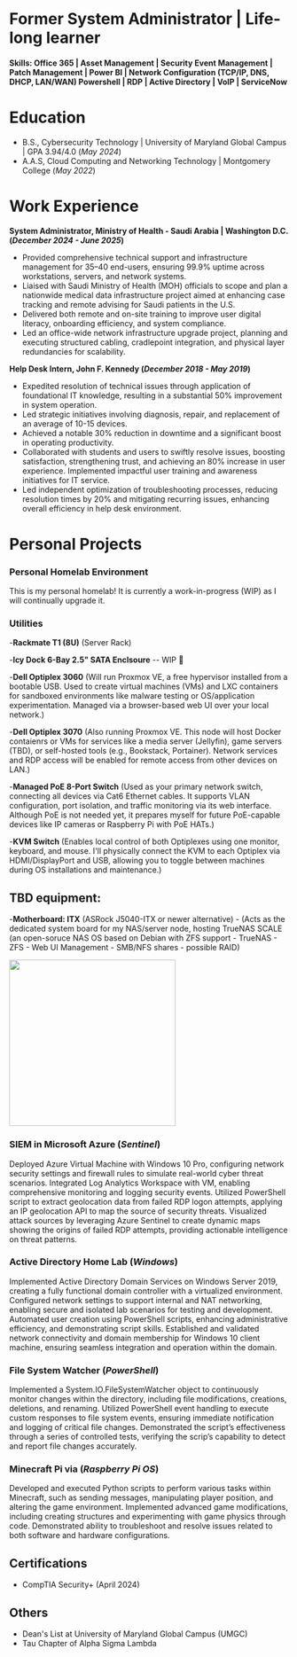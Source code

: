 # Former System Administrator | Life-long learner 

#### Skills: Office 365 | Asset Management | Security Event Management | Patch Management | Power BI | Network Configuration (TCP/IP, DNS, DHCP, LAN/WAN) Powershell | RDP | Active Directory | VoIP | ServiceNow


# Education
- B.S., Cybersecurity Technology | University of Maryland Global Campus | GPA 3.94/4.0 (_May 2024_) 						       	
- A.A.S, Cloud Computing and Networking Technology | Montgomery College (_May 2022_)        		

# Work Experience

**System Administrator, Ministry of Health - Saudi Arabia | Washington D.C. (_December 2024 - June 2025_)** 
- Provided comprehensive technical support and infrastructure management for 35–40 end-users, ensuring 99.9% uptime across 
workstations, servers, and network systems. 
- Liaised with Saudi Ministry of Health (MOH) officials to scope and plan a nationwide medical data infrastructure project 
aimed at enhancing case tracking and remote advising for Saudi patients in the U.S. 
- Delivered both remote and on-site training to improve user digital literacy, onboarding efficiency, and system compliance. 
- Led an office-wide network infrastructure upgrade project, planning and executing structured cabling, cradlepoint integration, 
and physical layer redundancies for scalability.


**Help Desk Intern, John F. Kennedy (_December 2018 - May 2019_)**
- Expedited resolution of technical issues through application of foundational IT knowledge, resulting in a substantial 50% improvement in system operation.
- Led strategic initiatives involving diagnosis, repair, and replacement of an average of 10-15 devices.
- Achieved a notable 30% reduction in downtime and a significant boost in operating productivity.
- Collaborated with students and users to swiftly resolve issues, boosting satisfaction, strengthening trust, and achieving an 80% increase in user experience. Implemented impactful user training and awareness initiatives for IT service.
- Led independent optimization of troubleshooting processes, reducing resolution times by 20% and mitigating recurring issues, enhancing overall efficiency in help desk environment. 



# Personal Projects

### Personal Homelab Environment
This is my personal homelab! It is currently a work-in-progress (WIP) as I will continually upgrade it. 

### Utilities 

-**Rackmate T1 (8U)** (Server Rack) 

-**Icy Dock 6-Bay 2.5" SATA Enclsoure** -- WIP 🚧

-**Dell Optiplex 3060** (Will run Proxmox VE, a free hypervisor installed from a bootable USB. Used to create virtual machines (VMs) and LXC containers for sandboxed environments like malware testing or OS/application experimentation. Managed via a browser-based web UI over your local network.)

-**Dell Optiplex 3070** (Also running Proxmox VE. This node will host Docker contaienrs or VMs for services like a media server (Jellyfin), game servers (TBD), or self-hosted tools (e.g., Bookstack, Portainer). Network services and RDP access will be enabled for remote access from other devices on LAN.)

-**Managed PoE 8-Port Switch** 
(Used as your primary network switch, connecting all devices via Cat6 Ethernet cables. It supports VLAN configuration, port isolation, and traffic monitoring via its web interface. Although PoE is not needed yet, it prepares myself for future PoE-capable devices like IP cameras or Raspberry Pi with PoE HATs.)

-**KVM Switch** (Enables local control of both Optiplexes using one monitor, keyboard, and mouse. I'll physically connect the KVM to each Optiplex via HDMI/DisplayPort and USB, allowing you to toggle between machines during OS installations and maintenance.)

## TBD equipment: 

-**Motherboard: ITX** (ASRock J5040-ITX or newer alternative) - (Acts as the dedicated system board for my NAS/server node, hosting TrueNAS SCALE (an open-soruce NAS OS based on Debian with ZFS support - TrueNAS - ZFS - Web UI Management - SMB/NFS shares - possible RAID) 

<img src="https://github.com/user-attachments/assets/a52449d1-fb74-47cc-8934-b835d987a00f" width="300"/> 


### SIEM in Microsoft Azure (_Sentinel_)
Deployed Azure Virtual Machine with Windows 10 Pro, configuring network security settings and firewall rules to simulate real-world cyber threat scenarios. Integrated Log Analytics Workspace with VM, enabling comprehensive monitoring and logging security events. Utilized PowerShell script to extract geolocation data from failed RDP logon attempts, applying an IP geolocation API to map the source of security threats. Visualized attack sources by leveraging Azure Sentinel to create dynamic maps showing the origins of failed RDP attempts, providing actionable intelligence on threat patterns. 

### Active Directory Home Lab (_Windows_) 
Implemented Active Directory Domain Services on Windows Server 2019, creating a fully functional domain controller with a virtualized environment. Configured network settings to support internal and NAT networking, enabling secure and isolated lab scenarios for testing and development. Automated user creation using PowerShell scripts, enhancing administrative efficiency, and demonstrating script skills. Established and validated network connectivity and domain membership for Windows 10 client machine, ensuring seamless integration and operation within the domain. 

### File System Watcher (_PowerShell_) 
Implemented a System.IO.FileSystemWatcher object to continuously monitor changes within the directory, including file modifications, creations, deletions, and renaming. Utilized PowerShell event handling to execute custom responses to file system events, ensuring immediate notification and logging of critical file changes. Demonstrated the script’s effectiveness through a series of controlled tests, verifying the scrip’s capability to detect and report file changes accurately. 

### Minecraft Pi via (_Raspberry Pi OS_) 
Developed and executed Python scripts to perform various tasks within Minecraft, such as sending messages, manipulating player position, and altering the game environment. Implemented advanced game modifications, including creating structures and experimenting with game physics through code. Demonstrated ability to troubleshoot and resolve issues related to both software and hardware configurations.

## Certifications 
- CompTIA Security+ (April 2024)

## Others 
- Dean's List at University of Maryland Global Campus (UMGC) 
- Tau Chapter of Alpha Sigma Lambda





